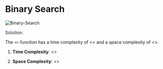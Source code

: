 # Binary Search

![Binary-Search](https://github.com/aaronespasa/competitive-programming/blob/main/Searching/001.Binary-Search/001.png)

Solution:

The `<>` function has a time complexity of <> and a space complexity of <>.

1. **Time Complexity**: <>

2. **Space Complexity**: <>